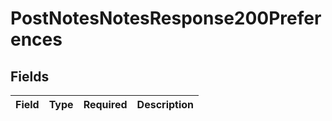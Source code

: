 # PostNotesNotesResponse200Preferences


## Fields

| Field       | Type        | Required    | Description |
| ----------- | ----------- | ----------- | ----------- |